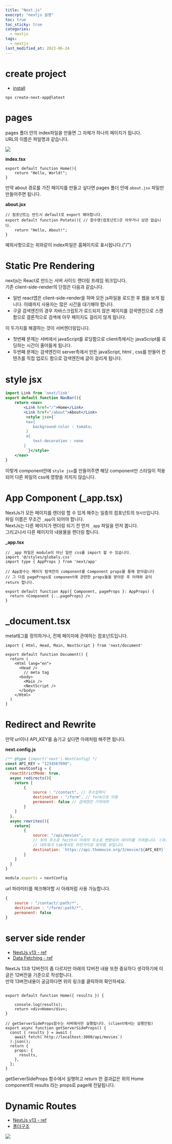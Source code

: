 ```yaml
---
title: "Next.js"
execrpt: "nextjs 설명"
toc: true
toc_sticky: true
categories:
  - nextjs
tags:
  - nextjs
last_modified_at: 2023-06-24
---
```


# create project

- [install](https://nextjs.org/docs/getting-started/installation)

```
npx create-next-app@latest
```

# pages

pages 폴더 안의 index파일을 만들면 그 자체가 하나의 페이지가 됩니다.  
URL의 이름은 파일명과 같습니다.  

![](https://github.com/jsdmas/tailwind-practice/assets/105098581/fbd0207f-2b03-4f5e-93c7-5f1dcc366c85)
  
**index.tsx**
```tsx
export default function Home(){
    return "Hello, World!";
}
```

만약 about 경로를 가진 페이지를 만들고 싶다면 pages 폴더 안에 `about.jsx` 파일만 만들어주면 됩니다.

**about.jsx**
```tsx
// 컴포넌트는 반드시 default로 export 해야합니다.
export default function Potato(){ // 함수명(컴포넌트)은 아무거나 상관 없습니다. 
    return "Hello, About!";
}
```

예외사항으로는 위와같이 index파일은 홈페이지로 표시됩니다.("/")

# Static Pre Rendering
nextjs는 React로 만드는 서버 사이드 랜더링 프레임 워크입니다.  
기존 client-side-render의 단점은 다음과 같습니다.
- 일반 react앱은 client-side-render을 하며 모든 js파일을 로드한 후 웹을 보게 됩니다. 이떄까지 사용자는 많은 시간을 대기해야 합니다.
- 구글 검색엔진의 경우 자바스크립트가 로드되지 않은 페이지를 검색엔진으로 스캔함으로 결론적으로 검색에 아무 페이지도 걸리지 않게 됩니다.

이 두가지를 해결하는 것이 서버렌더링입니다.  
- 첫번쨰 문제는 서버에서 javaScript를 로딩함으로 client측에서는 javaScript를 로딩하는 시간이 줄어들게 됩니다.
- 두번째 문제는 검색엔진이 server측에서 만든 javaScript, html , css를 만들어 컨텐츠를 직접 업로드 함으로 검색엔진에 글이 걸리게 됩니다.

# style jsx

```jsx
import Link from 'next/link'
export default function NavBar(){
    return <nav>
        <Link href="/">Home</Link>
        <Link href="/about">About</Link>
         <style jsx>{`
         nav{
            background-color : tomato;
         }
         a{
            text-decoration : none
        }
         `}</style>   
    </nav>
}
```
이렇게 component안에 `style jsx`를 만들어주면 해당 component만 스타일이 적용되어 다른 파일의 css에 영향을 끼치지 않습니다.

# App Component (_app.tsx)
NextJs가 모든 페이지를 렌더링 할 수 있게 해주는 일종의 컴포넌트의 `청사진`입니다.  
파일 이름은 무조건 `_app`이 되어야 합니다.  
NextJs는 다른 페이지가 렌더링 되기 전 먼저 `_app` 파일을 먼저 봅니다.  
그리고나서 다른 페이지의 내용물을 랜더링 합니다.  
  
**_app.tsx**
```tsx
// _app 파일은 module이 아닌 일반 css를 import 할 수 있습니다.
import '@/styles/globals.css'
import type { AppProps } from 'next/app'

// App함수는 페이지 탐색전의 component를 Component props를 통해 받아옵니다
// 그 다음 pageProps로 component에 관련한 props들을 받아온 후 아래와 같이 return 합니다.

export default function App({ Component, pageProps }: AppProps) {
  return <Component {...pageProps} />
}
```

# _document.tsx
meta태그를 정의하거나, 전체 페이지에 관여하는 컴포넌트입니다.
```tsx
import { Html, Head, Main, NextScript } from 'next/document'

export default function Document() {
  return (
    <Html lang="en">
      <Head />
        // meta tag   
      <body>
        <Main />
        <NextScript />
      </body>
    </Html>
  )
}
```

# Redirect and Rewrite

만약 url이나 API_KEY를 숨기고 싶다면 아래처럼 해주면 됩니다.

**next.config.js**
```js
/** @type {import('next').NextConfig} */
const API_KEY = "1234567890";
const nextConfig = {
  reactStrictMode: true,
  async redirects(){
    return [
        {
            source : "/contact", // 주소입력시
            destination : "/form", // form으로 이동
            permanent: false // 검색엔진 기억여부
        }
    ]
  },
  async rewrites(){
    return[
        {
            source: "/api/movies", 
            // 위의 주소로 fecth시 아래의 주소로 변환되어 데이터를 가져옵니다. (마스킹)
            // 네트워크 tab에서도 마찬가지로 위처럼 보입니다.
            destination: `https://api.themovie.org/3/movie/${API_KEY}`
        }
    ]
  }
}

module.exports = nextConfig

```
url 파라미터를 체크해야할 시 아래처럼 사용 가능합니다.  
```js
{
    source : "/contact/:path/*", 
    destination : "/form/:path/*",
    permanent: false 
}
```

# server side render
- [NextJs v13 - ref](https://nextjs.org/docs/app/building-your-application/data-fetching/fetching)
- [Data Fetching - ref](https://ahnanne.tistory.com/92)
  
NextJs 13과 12버전이 좀 다르지만 아래의 12버전 내용 또한 중요하다 생각하기에 이 글은 12버전을 기준으로 작성합니다.  
만약 13버전내용이 궁금하다면 위의 링크를 클릭하여 확인하세요.  

```tsx

export default function Home({ results }) {

    console.log(results);
    return <div>Home</div>;
}

// getServerSideProps함수는 서버에서만 실행됩니다. (client에서는 실행안됨)
export async function getServerSideProps() {
  const { results } = await (
    await fetch(`http://localhost:3000/api/movies`)
  ).json();
  return {
    props: {
      results,
    },
  };
}
```

getServerSideProps 함수에서 실행하고 return 한 결과값은 위의 Home component의 results 라는 props로 page에 전달됩니다.

# Dynamic Routes
- [NextJs v13 - ref](https://nextjs.org/docs/app/building-your-application/routing/dynamic-routes)
- [폴더구조](https://velog.io/@jay/Next.js-13-master-course-routing)

![](https://github.com/jsdmas/tailwind-practice/assets/105098581/fcafe0ed-0f2d-4ffc-97d2-60eb3443065b)









